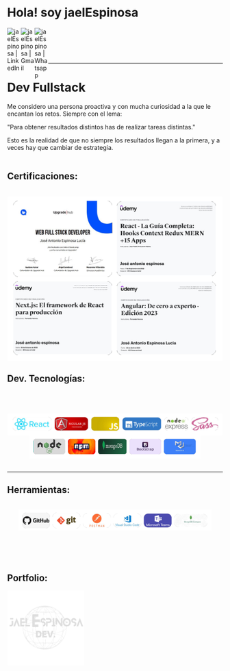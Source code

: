 # Hola! soy jaelEspinosa

[<img align='left' alt=' jaelEspinosa | LinkedIn' width='32px' src='https://cdn.icon-icons.com/icons2/31/PNG/256/sociallinkedin_member_2751.png' />][linkedin]
[<img align='left' alt=' jaelEspinosa | Gmail' width='32px' src='https://cdn.icon-icons.com/icons2/1381/PNG/512/gmail_93551.png' />][Gmail]
[<img align='left' alt=' jaelEspinosa | Whatsapp' width='32px' src='https://cdn.icon-icons.com/icons2/41/PNG/128/whatsappmessage_conversation_whatsap_7149.png' />][whatsapp]

<br/>
<br/>
<br/>
<br/>
<hr/>

# Dev Fullstack

 Me considero una persona proactiva y con mucha curiosidad a la que le encantan los retos. Siempre con el lema: 
 
 "Para obtener resultados distintos has de realizar tareas distintas."

Esto es la realidad de que no siempre los resultados llegan a la primera,  y a veces hay que cambiar de estrategia.
<br/>
<br/>

## Certificaciones:
<br/>
<div style="display:flex; flex-direction: row; justify-content:flex-start; align-items:center; gap: 5px">
<img alt='Upgrade' src='./img/certificaciones_fondotrans.png'  />

</div>

## Dev. Tecnologías:
<br/>

<br/>
<br/>
<div style="display:flex; flex-direction: row; justify-content:center; align-items:center; gap: 5px">
<img alt='ReactJS' src='./img/tecnologias_1.png' style="width:550px"/>
</div>

<div style="display:flex; flex-direction: row; justify-content:center; align-items:center; gap: 5px">
<img alt='github' src='./img/tecnologias_2.png' style="width:400px"/>
</div>

<br/>
<hr/>

## Herramientas:

<br/>
<div style="display:flex; flex-direction: row; justify-content:center; align-items:center; gap: 5px">
<img alt='github' src='./img/herramientas_sin_fondo.png' style="width:450px"  />
</div>
<br/>
<br/>
<br/>
<br/>

## Portfolio:

[<img align='left' alt=' jaelEspinosa | LinkedIn' width='180px' src='./img/logoJaelEspinosa2.png' />][portfolio]




[linkedin]:https://www.linkedin.com/in/jose-antonio-espinosa-lucia/
[Gmail]: mailto:jaelespinosa@gmail.com
[whatsapp]: https://wa.me/34659795230
[portfolio]:https://jaelespinosa.info

